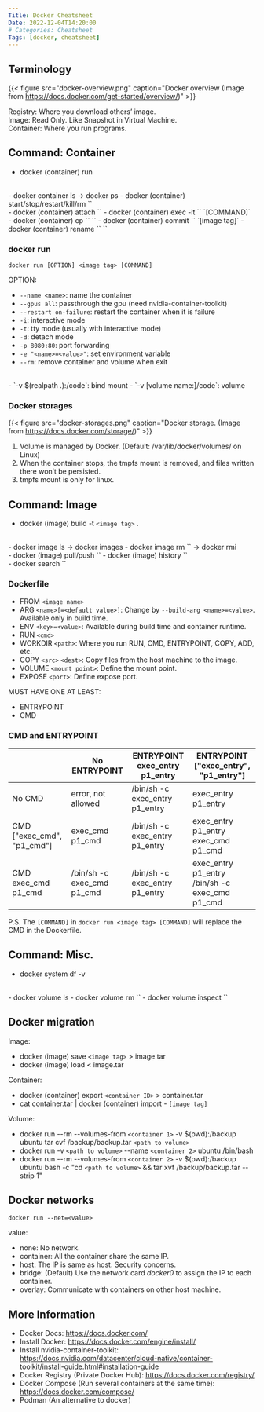 ```yaml
---
Title: Docker Cheatsheet
Date: 2022-12-04T14:20:00
# Categories: Cheatsheet
Tags: [docker, cheatsheet]
---
```


## Terminology

{{< figure src="docker-overview.png" caption="Docker overview (Image from https://docs.docker.com/get-started/overview/)" >}}

Registry: Where you download others’ image.  
Image: Read Only. Like Snapshot in Virtual Machine.  
Container: Where you run programs.  

## Command: Container

- docker (container) run
<br>
- docker container ls → docker ps
- docker (container) start/stop/restart/kill/rm `<container ID>`
<br>
- docker (container) attach `<container ID>`
- docker (container) exec -it `<container ID>` `[COMMAND]`
<br>
- docker (container) cp `<from host machine>` `<to container>`
- docker (container) commit `<container ID>` `[image tag]`
- docker (container) rename `<old container name>` `<new container name>`

### docker run
```
docker run [OPTION] <image tag> [COMMAND]
```
OPTION:

- `--name <name>`: name the container
- `--gpus all`: passthrough the gpu (need nvidia-container-toolkit)
- `--restart on-failure`: restart the container when it is failure
- `-i`: interactive mode
- `-t`: tty mode (usually with interactive mode)
- `-d`: detach mode
- `-p 8080:80`: port forwarding
- `-e "<name>=<value>"`: set environment variable
- `--rm`: remove container and volume when exit
<br>
- `-v $(realpath .):/code`: bind mount
- `-v [volume name:]/code`: volume

### Docker storages

{{< figure src="docker-storages.png" caption="Docker storage. (Image from https://docs.docker.com/storage/)" >}}

1. Volume is managed by Docker. (Default: /var/lib/docker/volumes/ on Linux)
2. When the container stops, the tmpfs mount is removed, and files written there won’t be persisted.
3. tmpfs mount is only for linux.

## Command: Image

- docker (image) build -t `<image tag>` .
<br>
- docker image ls → docker images
- docker image rm `<image ID>` → docker rmi
<br>
- docker (image) pull/push `<image ID>`
- docker (image) history `<image ID>`
<br>
- docker search `<image name>`

### Dockerfile
- FROM `<image name>`
- ARG `<name>[=<default value>]`: Change by `--build-arg <name>=<value>`. Available only in build time.
- ENV `<key>=<value>`: Available during build time and container runtime.
- RUN `<cmd>`
- WORKDIR `<path>`: Where you run RUN, CMD, ENTRYPOINT, COPY, ADD, etc.
- COPY `<src>` `<dest>`: Copy files from the host machine to the image.
- VOLUME `<mount point>`: Define the mount point.
- EXPOSE `<port>`: Define expose port.

MUST HAVE ONE AT LEAST:

- ENTRYPOINT
- CMD

### CMD and ENTRYPOINT
|                            | No ENTRYPOINT              | ENTRYPOINT exec_entry p1_entry | ENTRYPOINT ["exec_entry", "p1_entry"]          |
| -------------------------- | -------------------------- | ------------------------------ | ---------------------------------------------- |
| No CMD                     | error, not allowed         | /bin/sh -c exec_entry p1_entry | exec_entry p1_entry                            |
| CMD ["exec_cmd", "p1_cmd"] | exec_cmd p1_cmd            | /bin/sh -c exec_entry p1_entry | exec_entry p1_entry exec_cmd p1_cmd            |
| CMD exec_cmd p1_cmd        | /bin/sh -c exec_cmd p1_cmd | /bin/sh -c exec_entry p1_entry | exec_entry p1_entry /bin/sh -c exec_cmd p1_cmd |

P.S. The `[COMMAND]` in `docker run <image tag> [COMMAND]` will replace the CMD in the Dockerfile.

## Command: Misc.

- docker system df -v
<br>
- docker volume ls
- docker volume rm `<volume name>`
- docker volume inspect `<volume name>`

## Docker migration

Image:

- docker (image) save `<image tag>` > image.tar
- docker (image) load < image.tar

Container:

- docker (container) export `<container ID>` > container.tar
- cat container.tar | docker (container) import - `[image tag]`

Volume:

- docker run --rm --volumes-from `<container 1>` -v $(pwd):/backup ubuntu tar cvf /backup/backup.tar `<path to volume>`
- docker run -v `<path to volume>` --name `<container 2>` ubuntu /bin/bash
- docker run --rm --volumes-from `<container 2>` -v $(pwd):/backup ubuntu bash -c "cd `<path to volume>` && tar xvf /backup/backup.tar --strip 1"

## Docker networks

```
docker run --net=<value>
```
value:

- none: No network.
- container: All the container share the same IP.
- host: The IP is same as host. Security concerns.
- bridge: (Default) Use the network card *docker0* to assign the IP to each container.
- overlay: Communicate with containers on other host machine.

## More Information

- Docker Docs: https://docs.docker.com/
- Install Docker: https://docs.docker.com/engine/install/
- Install nvidia-container-toolkit: https://docs.nvidia.com/datacenter/cloud-native/container-toolkit/install-guide.html#installation-guide
- Docker Registry (Private Docker Hub): https://docs.docker.com/registry/
- Docker Compose (Run several containers at the same time): https://docs.docker.com/compose/
- Podman (An alternative to docker)
